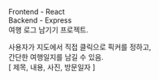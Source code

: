 Frontend - React  
Backend - Express  
여행 로그 남기기 프로젝트.  
  
사용자가 지도에서 직접 클릭으로 픽커를 정하고,  
간단한 여행일지를 남길 수 있음.  
[ 제목, 내용, 사진, 방문일자 ]
